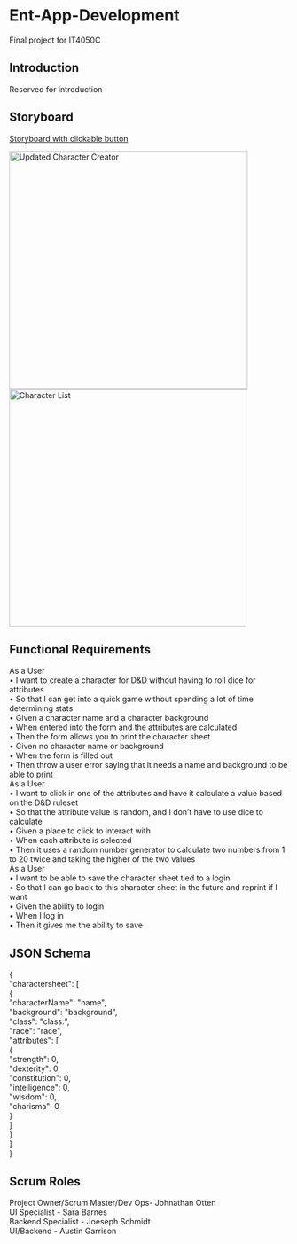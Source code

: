 # Ent-App-Development
Final project for IT4050C
## Introduction
Reserved for introduction
## Storyboard
[Storyboard with clickable button](https://docs.google.com/presentation/d/1_0UgbMf1nwo57A1_PARowoYKrw10Et8TGhOD57-HoLU/edit?usp=sharing)

<img width="430" alt="Updated Character Creator" src="https://user-images.githubusercontent.com/47151930/151673126-4095c718-8aea-4f5a-b483-f66a3fadb0fd.png">

<img width="428" alt="Character List" src="https://user-images.githubusercontent.com/47151930/151673185-1565fb13-1450-4941-b861-d5f128d068c6.png">

## Functional Requirements
As a User<br>
• I want to create a character for D&D without having to roll dice for attributes <br>
• So that I can get into a quick game without spending a lot of time determining stats <br>
• Given a character name and a character background <br>
• When entered into the form and the attributes are calculated <br>
• Then the form allows you to print the character sheet <br>
• Given no character name or background <br>
• When the form is filled out <br>
• Then throw a user error saying that it needs a name and background to be able to print <br>
As a User <br>
• I want to click in one of the attributes and have it calculate a value based on the D&D ruleset <br>
• So that the attribute value is random, and I don’t have to use dice to calculate <br>
• Given a place to click to interact with <br>
• When each attribute is selected <br>
• Then it uses a random number generator to calculate two numbers from 1 to 20 twice and taking the higher of the two values <br>
As a User <br>
• I want to be able to save the character sheet tied to a login <br>
• So that I can go back to this character sheet in the future and reprint if I want <br>
• Given the ability to login <br>
• When I log in <br>
• Then it gives me the ability to save <br>



## JSON Schema
{<br>
  "charactersheet": [<br>
    {<br>
      "characterName": "name", <br>
      "background": "background", <br>
      "class": "class:", <br>
      "race": "race", <br>
      "attributes": [<br>
        {<br>
          "strength": 0, <br>
          "dexterity": 0, <br>
          "constitution": 0, <br>
          "intelligence": 0, <br>
          "wisdom": 0, <br>
          "charisma": 0 <br>
        } <br>
      ] <br>
    } <br>
  ] <br>
} <br>

## Scrum Roles
Project Owner/Scrum Master/Dev Ops- Johnathan Otten <br>
UI Specialist - Sara Barnes <br>
Backend Specialist - Joeseph Schmidt <br>
UI/Backend - Austin Garrison <br>
